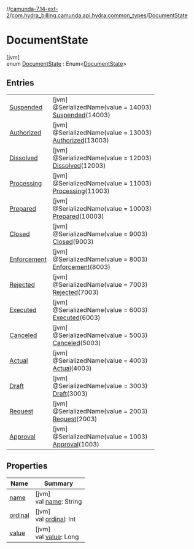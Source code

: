 //[camunda-7.14-ext-2](../../../index.md)/[com.hydra_billing.camunda.api.hydra.common_types](../index.md)/[DocumentState](index.md)

# DocumentState

[jvm]\
enum [DocumentState](index.md) : Enum<[DocumentState](index.md)>

## Entries

| | |
|---|---|
| [Suspended](-suspended/index.md) | [jvm]<br>@SerializedName(value = 14003)<br>[Suspended](-suspended/index.md)(14003) |
| [Authorized](-authorized/index.md) | [jvm]<br>@SerializedName(value = 13003)<br>[Authorized](-authorized/index.md)(13003) |
| [Dissolved](-dissolved/index.md) | [jvm]<br>@SerializedName(value = 12003)<br>[Dissolved](-dissolved/index.md)(12003) |
| [Processing](-processing/index.md) | [jvm]<br>@SerializedName(value = 11003)<br>[Processing](-processing/index.md)(11003) |
| [Prepared](-prepared/index.md) | [jvm]<br>@SerializedName(value = 10003)<br>[Prepared](-prepared/index.md)(10003) |
| [Closed](-closed/index.md) | [jvm]<br>@SerializedName(value = 9003)<br>[Closed](-closed/index.md)(9003) |
| [Enforcement](-enforcement/index.md) | [jvm]<br>@SerializedName(value = 8003)<br>[Enforcement](-enforcement/index.md)(8003) |
| [Rejected](-rejected/index.md) | [jvm]<br>@SerializedName(value = 7003)<br>[Rejected](-rejected/index.md)(7003) |
| [Executed](-executed/index.md) | [jvm]<br>@SerializedName(value = 6003)<br>[Executed](-executed/index.md)(6003) |
| [Canceled](-canceled/index.md) | [jvm]<br>@SerializedName(value = 5003)<br>[Canceled](-canceled/index.md)(5003) |
| [Actual](-actual/index.md) | [jvm]<br>@SerializedName(value = 4003)<br>[Actual](-actual/index.md)(4003) |
| [Draft](-draft/index.md) | [jvm]<br>@SerializedName(value = 3003)<br>[Draft](-draft/index.md)(3003) |
| [Request](-request/index.md) | [jvm]<br>@SerializedName(value = 2003)<br>[Request](-request/index.md)(2003) |
| [Approval](-approval/index.md) | [jvm]<br>@SerializedName(value = 1003)<br>[Approval](-approval/index.md)(1003) |

## Properties

| Name | Summary |
|---|---|
| [name](index.md#-2065128363%2FProperties%2F1949605733) | [jvm]<br>val [name](index.md#-2065128363%2FProperties%2F1949605733): String |
| [ordinal](index.md#-1653184823%2FProperties%2F1949605733) | [jvm]<br>val [ordinal](index.md#-1653184823%2FProperties%2F1949605733): Int |
| [value](value.md) | [jvm]<br>val [value](value.md): Long |

